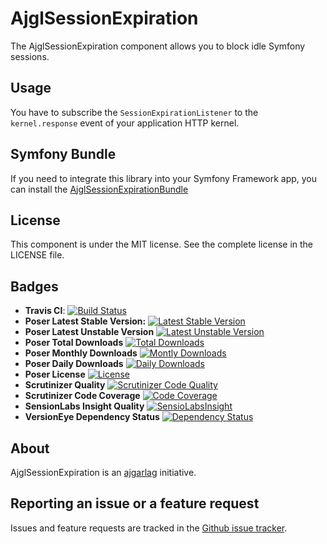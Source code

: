 AjglSessionExpiration
=====================

The AjglSessionExpiration component allows you to block idle Symfony sessions.


Usage
-----

You have to subscribe the `SessionExpirationListener` to the `kernel.response`
event of your application HTTP kernel.


Symfony Bundle
--------------

If you need to integrate this library into your Symfony Framework app, you
can install the [AjglSessionExpirationBundle](https://github.com/ajgarlag/AjglSessionExpirationBundle)


License
-------

This component is under the MIT license. See the complete license in the LICENSE file.


Badges
------

* **Travis CI**: [![Build Status](https://travis-ci.org/ajgarlag/AjglSessionExpiration.png?branch=master)](https://travis-ci.org/ajgarlag/AjglSessionExpiration)
* **Poser Latest Stable Version:** [![Latest Stable Version](https://poser.pugx.org/ajgl/session-expiration/v/stable.png)](https://packagist.org/packages/ajgl/session-expiration)
* **Poser Latest Unstable Version** [![Latest Unstable Version](https://poser.pugx.org/ajgl/session-expiration/v/unstable.png)](https://packagist.org/packages/ajgl/session-expiration)
* **Poser Total Downloads** [![Total Downloads](https://poser.pugx.org/ajgl/session-expiration/downloads.png)](https://packagist.org/packages/ajgl/session-expiration)
* **Poser Monthly Downloads** [![Montly Downloads](https://poser.pugx.org/ajgl/session-expiration/d/monthly.png)](https://packagist.org/packages/ajgl/session-expiration)
* **Poser Daily Downloads** [![Daily Downloads](https://poser.pugx.org/ajgl/session-expiration/d/daily.png)](https://packagist.org/packages/ajgl/session-expiration)
* **Poser License** [![License](https://poser.pugx.org/ajgl/session-expiration/license.png)](https://packagist.org/packages/ajgl/session-expiration)
* **Scrutinizer Quality** [![Scrutinizer Code Quality](https://scrutinizer-ci.com/g/ajgarlag/AjglSessionExpiration/badges/quality-score.png?b=master)](https://scrutinizer-ci.com/g/ajgarlag/AjglSessionExpiration/?branch=master)
* **Scrutinizer Code Coverage** [![Code Coverage](https://scrutinizer-ci.com/g/ajgarlag/AjglSessionExpiration/badges/coverage.png?b=master)](https://scrutinizer-ci.com/g/ajgarlag/AjglSessionExpiration/?branch=master)
* **SensionLabs Insight Quality** [![SensioLabsInsight](https://insight.sensiolabs.com/projects/e83203d2-c416-4c3b-abaf-4954dc8542be/mini.png)](https://insight.sensiolabs.com/projects/e83203d2-c416-4c3b-abaf-4954dc8542be)
* **VersionEye Dependency Status** [![Dependency Status](https://www.versioneye.com/php/ajgl:session-expiration/dev-master/badge.png)](https://www.versioneye.com/php/ajgl:session-expiration/dev-master)


About
-----

AjglSessionExpiration is an [ajgarlag](http://aj.garcialagar.es) initiative.


Reporting an issue or a feature request
---------------------------------------

Issues and feature requests are tracked in the [Github issue tracker](https://github.com/ajgarlag/AjglSessionExpiration/issues).
